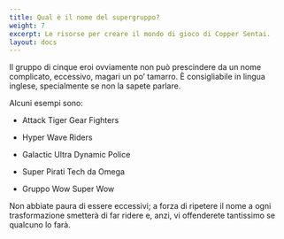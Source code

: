 ```yaml
---
title: Qual è il nome del supergruppo?
weight: 7
excerpt: Le risorse per creare il mondo di gioco di Copper Sentai.
layout: docs
---
```

Il gruppo di cinque eroi ovviamente non può prescindere da un nome complicato, eccessivo, magari un po’ tamarro. È consigliabile in lingua inglese, specialmente se non la sapete parlare.

Alcuni esempi sono:

*   Attack Tiger Gear Fighters

*   Hyper Wave Riders

*   Galactic Ultra Dynamic Police

*   Super Pirati Tech da Omega

*   Gruppo Wow Super Wow

Non abbiate paura di essere eccessivi; a forza di ripetere il nome a ogni trasformazione smetterà di far ridere e, anzi, vi offenderete tantissimo se qualcuno lo farà.
